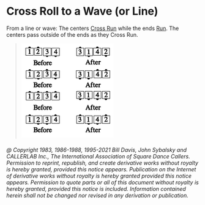 
# Cross Roll to a Wave (or Line)

From a line or wave: The centers [Cross Run](../b2/run.md) while the
ends [Run](../b2/run.md). The centers pass outside of the ends as they
Cross Run.

> 
> ![alt](cross_roll.png)
>

###### @ Copyright 1983, 1986-1988, 1995-2021 Bill Davis, John Sybalsky and CALLERLAB Inc., The International Association of Square Dance Callers. Permission to reprint, republish, and create derivative works without royalty is hereby granted, provided this notice appears. Publication on the Internet of derivative works without royalty is hereby granted provided this notice appears. Permission to quote parts or all of this document without royalty is hereby granted, provided this notice is included. Information contained herein shall not be changed nor revised in any derivation or publication.
